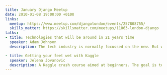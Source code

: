 ```yaml
---
title: January Django Meetup
date: 2010-01-08 19:00:00 +0100
links:
  meetup: https://www.meetup.com/djangolondon/events/257808755/
  skills_matter: https://skillsmatter.com/meetups/11863-london-django
talks:
- title: Technologies that will be around in 21 years time
  speaker: Adam Johnson
  description: The tech industry is normally focussed on the new. But what isn’t changing around us? What things are worth learning because they’re unlikely to disappear any time soon? It turns out SQL, Python, and Django are likely to survive thanks to a mathematical observation...

- title: Getting your feet wet with Kaggle
  speaker: Jelena Jovanovic
  description: A Kaggle crash course aimed at beginners. The goal is to get familiar with the tools and workflows data scientists use. We will walk through one Kaggle competition from start to finish and along the way learn about Jupyter notebooks, Pandas and scikit-learn, and concepts of classification, regression, validation sets and Machine learning algorithms.
---
```

